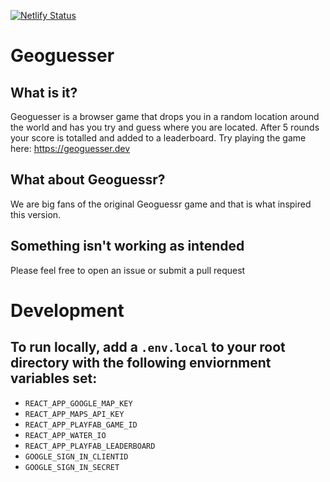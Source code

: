 [![Netlify Status](https://api.netlify.com/api/v1/badges/e753d99e-2fd4-471b-8cff-54506a5df9c6/deploy-status)](https://app.netlify.com/sites/youthful-shockley-e4ae63/deploys)

# Geoguesser

## What is it?

Geoguesser is a browser game that drops you in a random location around the world and has you try and guess where you are located. After 5 rounds your score is totalled and added to a leaderboard. Try playing the game here: https://geoguesser.dev

## What about Geoguessr?

We are big fans of the original Geoguessr game and that is what inspired this version.

## Something isn't working as intended

Please feel free to open an issue or submit a pull request

# Development

## To run locally, add a `.env.local` to your root directory with the following enviornment variables set:

- `REACT_APP_GOOGLE_MAP_KEY`
- `REACT_APP_MAPS_API_KEY`
- `REACT_APP_PLAYFAB_GAME_ID`
- `REACT_APP_WATER_IO`
- `REACT_APP_PLAYFAB_LEADERBOARD`
- `GOOGLE_SIGN_IN_CLIENTID`
- `GOOGLE_SIGN_IN_SECRET`
